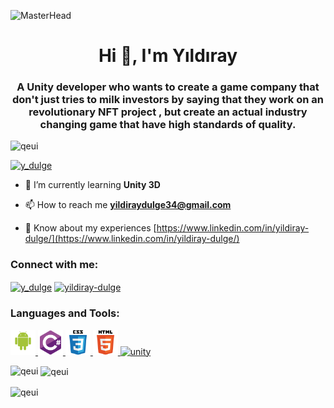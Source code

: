 ![MasterHead](https://serving.photos.photobox.com/9337037087705be72a95c403c5656abcca6492f4dc3c26a0e2333c1111982ac141e70b52.jpg)
<h1 align="center">Hi 👋, I'm Yıldıray</h1>
<h3 align="center">A Unity developer who wants to create a game company that don't just tries to milk investors by saying that they work on an revolutionary NFT project , but create an actual industry changing game that have high standards of quality.</h3>

<p align="left"> <img src="https://komarev.com/ghpvc/?username=qeui&label=Profile%20views&color=0e75b6&style=flat" alt="qeui" /> </p>

<p align="left"> <a href="https://twitter.com/y_dulge" target="blank"><img src="https://img.shields.io/twitter/follow/y_dulge?logo=twitter&style=for-the-badge" alt="y_dulge" /></a> </p>

- 🌱 I’m currently learning **Unity 3D**

- 📫 How to reach me **yildiraydulge34@gmail.com**

- 📄 Know about my experiences [https://www.linkedin.com/in/yildiray-dulge/](https://www.linkedin.com/in/yildiray-dulge/)

<h3 align="left">Connect with me:</h3>
<p align="left">
<a href="https://twitter.com/y_dulge" target="blank"><img align="center" src="https://raw.githubusercontent.com/rahuldkjain/github-profile-readme-generator/master/src/images/icons/Social/twitter.svg" alt="y_dulge" height="30" width="40" /></a>
<a href="https://linkedin.com/in/yildiray-dulge" target="blank"><img align="center" src="https://raw.githubusercontent.com/rahuldkjain/github-profile-readme-generator/master/src/images/icons/Social/linked-in-alt.svg" alt="yildiray-dulge" height="30" width="40" /></a>
</p>

<h3 align="left">Languages and Tools:</h3>
<p align="left"> <a href="https://developer.android.com" target="_blank" rel="noreferrer"> <img src="https://raw.githubusercontent.com/devicons/devicon/master/icons/android/android-original-wordmark.svg" alt="android" width="40" height="40"/> </a> <a href="https://www.w3schools.com/cs/" target="_blank" rel="noreferrer"> <img src="https://raw.githubusercontent.com/devicons/devicon/master/icons/csharp/csharp-original.svg" alt="csharp" width="40" height="40"/> </a> <a href="https://www.w3schools.com/css/" target="_blank" rel="noreferrer"> <img src="https://raw.githubusercontent.com/devicons/devicon/master/icons/css3/css3-original-wordmark.svg" alt="css3" width="40" height="40"/> </a> <a href="https://www.w3.org/html/" target="_blank" rel="noreferrer"> <img src="https://raw.githubusercontent.com/devicons/devicon/master/icons/html5/html5-original-wordmark.svg" alt="html5" width="40" height="40"/> </a> <a href="https://unity.com/" target="_blank" rel="noreferrer"> <img src="https://www.vectorlogo.zone/logos/unity3d/unity3d-icon.svg" alt="unity" width="40" height="40"/> </a> </p>

<p><img align="left" src="https://github-readme-stats.vercel.app/api/top-langs?username=qeui&show_icons=true&locale=en&layout=compact" alt="qeui" /></p>

<p>&nbsp;<img align="center" src="https://github-readme-stats.vercel.app/api?username=qeui&show_icons=true&locale=en" alt="qeui" /></p>

<p><img align="center" src="https://github-readme-streak-stats.herokuapp.com/?user=qeui&" alt="qeui" /></p>
